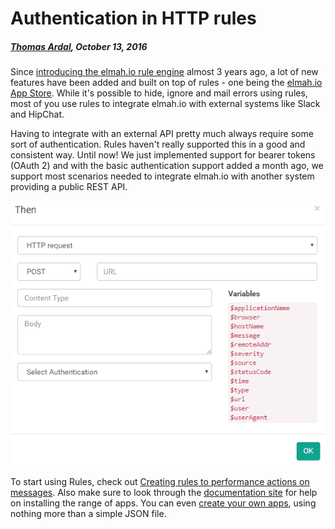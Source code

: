 # Authentication in HTTP rules

##### [Thomas Ardal](http://elmah.io/about/), October 13, 2016

Since [introducing the elmah.io rule engine](/elmah-io-20131227-released/) almost 3 years ago, a lot of new features have been added and built on top of rules - one being the [elmah.io App Store](https://elmah.io/features/appstore). While it's possible to hide, ignore and mail errors using rules, most of you use rules to integrate elmah.io with external systems like Slack and HipChat.

Having to integrate with an external API pretty much always require some sort of authentication. Rules haven't really supported this in a good and consistent way. Until now! We just implemented support for bearer tokens (OAuth 2) and with the basic authentication support added a month ago, we support most scenarios needed to integrate elmah.io with another system providing a public REST API.

![Authentication](images/authentication.gif)

To start using Rules, check out [Creating rules to performance actions on messages](http://docs.elmah.io/creating-rules-to-perform-actions-on-messages/). Also make sure to look through the [documentation site](http://docs.elmah.io/) for help on installing the range of apps. You can even [create your own apps](http://docs.elmah.io/creating-apps-for-elmah-io/), using nothing more than a simple JSON file.